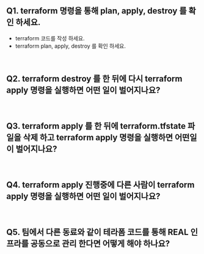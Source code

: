 ## Q1. terraform 명령을 통해 plan, apply, destroy 를 확인 하세요.

- terraform 코드를 작성 하세요.  
- terraform plan, apply, destroy 를 확인 하세요.

<br>

## Q2. terraform destroy 를 한 뒤에 다시 terraform apply 명령을 실행하면 어떤 일이 벌어지나요?

<br>

## Q3. terraform apply 를 한 뒤에 terraform.tfstate 파일을 삭제 하고 terraform apply 명령을 실행하면 어떤일이 벌어지나요?

<br>

## Q4. terraform apply 진행중에 다른 사람이 terraform apply 명령을 실행하면 어떤 일이 벌어지나요?

<br>

## Q5. 팀에서 다른 동료와 같이 테라폼 코드를 통해 REAL 인프라를 공동으로 관리 한다면 어떻게 해야 하나요?

<br>
